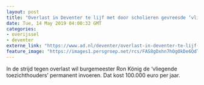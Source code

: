 ```yaml
---
layout: post
title: "Overlast in Deventer te lijf met door scholieren gevreesde ‘vliegende toezichthouders’"
date: Tue, 14 May 2019 04:00:32 GMT
categories: 
- overijssel 
- deventer 
externe_link: "https://www.ad.nl/deventer/overlast-in-deventer-te-lijf-met-door-scholieren-gevreesde-vliegende-toezichthouders~aa32d9ee/"
feature_image: "https://images1.persgroep.net/rcs/FAS8gDxhn7hOgOkDe6QdTmfesqY/diocontent/115089306/_fitwidth/400/?appId=21791a8992982cd8da851550a453bd7f&quality=0.7"
---
```


In de strijd tegen overlast wil burgemeester Ron König de ‘vliegende toezichthouders’ permanent invoeren. Dat kost 100.000 euro per jaar.
